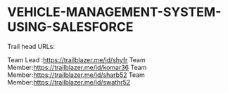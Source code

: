 # VEHICLE-MANAGEMENT-SYSTEM-USING-SALESFORCE

Trail head URLs:

Team Lead :https://trailblazer.me/id/shyfr
Team Member:https://trailblazer.me/id/komar36
Team Member:https://trailblazer.me/id/sharb52
Team Member:https://trailblazer.me/id/swathr52
